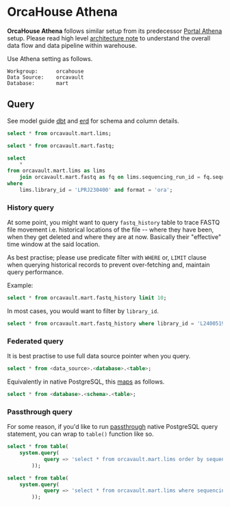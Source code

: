 # OrcaHouse Athena

**OrcaHouse Athena** follows similar setup from its predecessor [Portal Athena](https://github.com/umccr/data-portal-apis/tree/dev/docs/athena) setup. Please read high level [architecture note](../arch) to understand the overall data flow and data pipeline within warehouse.

Use Athena setting as follows.

```
Workgroup:      orcahouse
Data Source:    orcavault
Database:       mart
```

## Query

See model guide [dbt](https://umccr.github.io/orcahouse-doc/dbt/orcavault/#!/model/model.orcavault.lims) and [erd](https://umccr.github.io/orcahouse-doc/erd/) for schema and column details.

```sql
select * from orcavault.mart.lims;
```

```sql
select * from orcavault.mart.fastq;
```

```sql
select
    *
from orcavault.mart.lims as lims
    join orcavault.mart.fastq as fq on lims.sequencing_run_id = fq.sequencing_run_id and lims.library_id = fq.library_id
where
    lims.library_id = 'LPRJ230400' and format = 'ora';
```

### History query

At some point, you might want to query `fastq_history` table to trace FASTQ file movement i.e. historical locations of the file -- where they have been, when they get deleted and where they are at now. Basically their "effective" time window at the said location.

As best practise; please use predicate filter with `WHERE` or, `LIMIT` clause when querying historical records to prevent over-fetching and, maintain query performance.

Example:

```sql
select * from orcavault.mart.fastq_history limit 10;
```

In most cases, you would want to filter by `library_id`.

```sql
select * from orcavault.mart.fastq_history where library_id = 'L2400519';
```

### Federated query

It is best practise to use full data source pointer when you query.

```sql
select * from <data_source>.<database>.<table>;
```

Equivalently in native PostgreSQL, this [maps](https://docs.aws.amazon.com/athena/latest/ug/understanding-tables-databases-and-the-data-catalog.html) as follows.

```sql
select * from <database>.<schema>.<table>;
```

### Passthrough query

For some reason, if you'd like to run [passthrough](https://docs.aws.amazon.com/athena/latest/ug/connectors-postgresql.html#connectors-postgres-passthrough-queries) native PostgreSQL query statement, you can wrap to `table()` function like so. 

```sql
select * from table(
    system.query(
            query => 'select * from orcavault.mart.lims order by sequencing_run_date desc limit 10'
        ));
```

```sql
select * from table(
    system.query(
            query => 'select * from orcavault.mart.lims where sequencing_run_id = ''250328_A01052_0258_AHFGM7DSXF'' order by sequencing_run_date desc limit 10'
        ));
```
